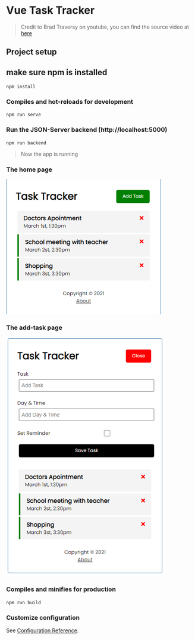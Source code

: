 # Vue Task Tracker
> Credit to Brad Traversy on youtube, you can find the source video at [here](https://www.youtube.com/watch?v=qZXt1Aom3Cs)

## Project setup
## make sure npm is installed
```
npm install
```

### Compiles and hot-reloads for development
```
npm run serve
```

### Run the JSON-Server backend (http://localhost:5000)
```
npm run backend
```
> Now the app is running

### The home page 
![homepage](./screen-shot/home.png)

### The add-task page
![addpage](./screen-shot/add-task.png)


### Compiles and minifies for production
```
npm run build
```

### Customize configuration
See [Configuration Reference](https://cli.vuejs.org/config/).